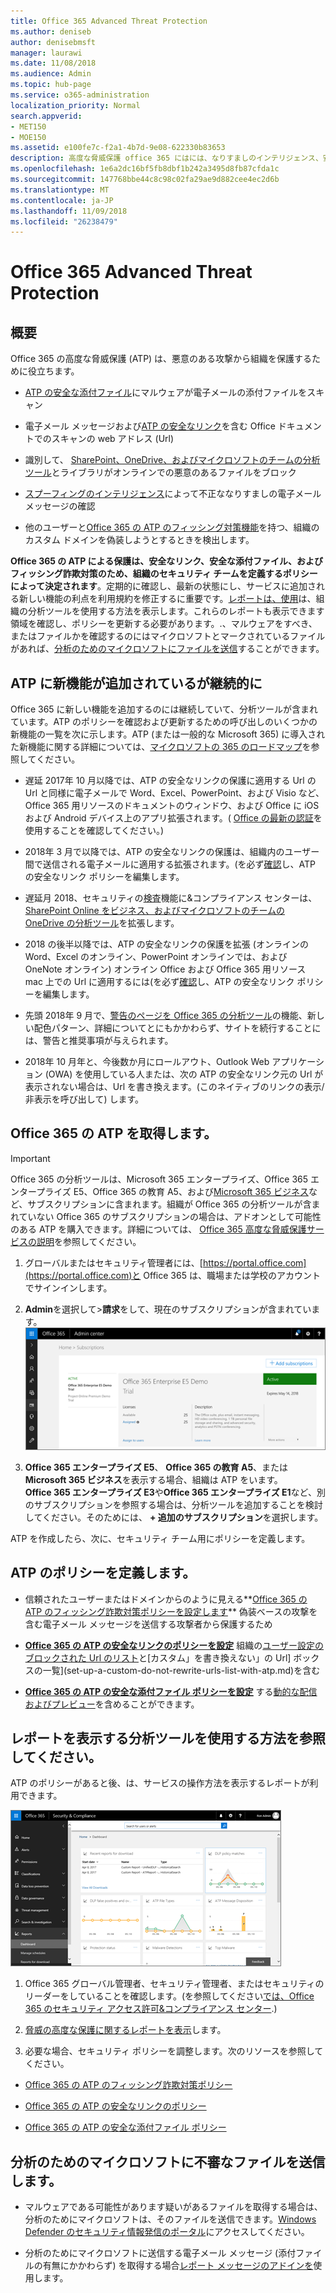 ```yaml
---
title: Office 365 Advanced Threat Protection
ms.author: deniseb
author: denisebmsft
manager: laurawi
ms.date: 11/08/2018
ms.audience: Admin
ms.topic: hub-page
ms.service: o365-administration
localization_priority: Normal
search.appverid:
- MET150
- MOE150
ms.assetid: e100fe7c-f2a1-4b7d-9e08-622330b83653
description: 高度な脅威保護 office 365 にはには、なりすましのインテリジェンス、安全なリンク、安全な添付ファイル、および高度なフィッシング対策機能が含まれています。脅威の高度な保護も拡張されている SharePoint のオンライン、OneDrive 内のファイルにビジネス、およびマイクロソフトのチームです。
ms.openlocfilehash: 1e6a2dc16bf5fb8dbf1b242a3495d8fb87cfda1c
ms.sourcegitcommit: 147768bbe44c8c98c02fa29ae9d882cee4ec2d6b
ms.translationtype: MT
ms.contentlocale: ja-JP
ms.lasthandoff: 11/09/2018
ms.locfileid: "26238479"
---
```

# <a name="office-365-advanced-threat-protection"></a>Office 365 Advanced Threat Protection

## <a name="overview"></a>概要

Office 365 の高度な脅威保護 (ATP) は、悪意のある攻撃から組織を保護するために役立ちます。
  
- [ATP の安全な添付ファイル](atp-safe-attachments.md)にマルウェアが電子メールの添付ファイルをスキャン
    
- 電子メール メッセージおよび[ATP の安全なリンク](atp-safe-links.md)を含む Office ドキュメントでのスキャンの web アドレス (Url)
    
- 識別して、 [SharePoint、OneDrive、およびマイクロソフトのチームの分析ツール](atp-for-spo-odb-and-teams.md)とライブラリがオンラインでの悪意のあるファイルをブロック
    
- [スプーフィングのインテリジェンス](learn-about-spoof-intelligence.md)によって不正ななりすましの電子メール メッセージの確認
    
- 他のユーザーと[Office 365 の ATP のフィッシング対策機能](atp-anti-phishing.md)を持つ、組織のカスタム ドメインを偽装しようとするときを検出します。
    
**Office 365 の ATP による保護は、安全なリンク、安全な添付ファイル、およびフィッシング詐欺対策のため、組織のセキュリティ チームを定義するポリシーによって決定されます**。定期的に確認し、最新の状態にし、サービスに追加される新しい機能の利点を利用規約を修正するに重要です。[レポートは、使用](view-reports-for-atp.md)は、組織の分析ツールを使用する方法を表示します。これらのレポートも表示できます領域を確認し、ポリシーを更新する必要があります。.、マルウェアをすべき、またはファイルかを確認するのにはマイクロソフトとマークされているファイルがあれば、[分析のためのマイクロソフトにファイルを送信](#submit-a-suspicious-file-to-microsoft-for-analysis)することができます。

## <a name="new-features-are-continually-being-added-to-atp"></a>ATP に新機能が追加されているが継続的に

Office 365 に新しい機能を追加するのには継続していて、分析ツールが含まれています。ATP のポリシーを確認および更新するための呼び出しのいくつかの新機能の一覧を次に示します。ATP (または一般的な Microsoft 365) に導入された新機能に関する詳細については、[マイクロソフトの 365 のロードマップ](https://www.microsoft.com/microsoft-365/roadmap?filters=O365)を参照してください。
  
- 遅延 2017年 10 月以降では、ATP の安全なリンクの保護に適用する Url の Url と同様に電子メールで Word、Excel、PowerPoint、および Visio など、Office 365 用リソースのドキュメントのウィンドウ、および Office に iOS および Android デバイス上のアプリ拡張されます。( [Office の最新の認証](https://docs.microsoft.com/office365/enterprise/modern-auth-for-office-2013-and-2016)を使用することを確認してください。)
    
- 2018年 3 月で以降では、ATP の安全なリンクの保護は、組織内のユーザー間で送信される電子メールに適用する拡張されます。(を必ず[確認](set-up-atp-safe-links-policies.md)し、ATP の安全なリンク ポリシーを編集します。

- 遅延月 2018、セキュリティの[検査](quarantine-email-messages.md)機能に&amp;コンプライアンス センターは、 [SharePoint Online をビジネス、およびマイクロソフトのチームの OneDrive の分析ツール](atp-for-spo-odb-and-teams.md)を拡張します。
 
- 2018 の後半以降では、ATP の安全なリンクの保護を拡張 (オンラインの Word、Excel のオンライン、PowerPoint オンラインでは、および OneNote オンライン) オンライン Office および Office 365 用リソース mac 上での Url に適用するには(を必ず[確認](set-up-atp-safe-links-policies.md)し、ATP の安全なリンク ポリシーを編集します。

- 先頭 2018年 9 月で、[警告のページを Office 365 の分析ツール](atp-safe-links-warning-pages.md)の機能、新しい配色パターン、詳細についてとにもかかわらず、サイトを続行することには、警告と推奨事項が与えられます。 
 
- 2018年 10 月年と、今後数か月にロールアウト、Outlook Web アプリケーション (OWA) を使用している人または、次の ATP の安全なリンク元の Url が表示されない場合は、Url を書き換えます。(このネイティブのリンクの表示/非表示を呼び出して) します。

      
## <a name="get-office-365-atp"></a>Office 365 の ATP を取得します。

> [!IMPORTANT]
> Office 365 の分析ツールは、Microsoft 365 エンタープライズ、Office 365 エンタープライズ E5、Office 365 の教育 A5、および[Microsoft 365 ビジネス](https://docs.microsoft.com/en-us/microsoft-365/business/security-features)など、サブスクリプションに含まれます。組織が Office 365 の分析ツールが含まれていない Office 365 のサブスクリプションの場合は、アドオンとして可能性のある ATP を購入できます。詳細については、 [Office 365 高度な脅威保護サービスの説明](https://docs.microsoft.com/office365/servicedescriptions/office-365-advanced-threat-protection-service-description)を参照してください。 

1. グローバルまたはセキュリティ管理者には、[https://portal.office.com](https://portal.office.com)と Office 365 は、職場または学校のアカウントでサインインします。 
    
2. **Admin**を選択して\>**請求**をして、現在のサブスクリプションが含まれています。 <br/>![管理者にして、グローバル管理者としてサインイン portal.office.com\>請求](media/18a3546c-bd1f-4f49-82ec-0184909b42c2.png)
  
3. **Office 365 エンタープライズ E5**、 **Office 365 の教育 A5**、または**Microsoft 365 ビジネス**を表示する場合、組織は ATP をいます。 <br/>**Office 365 エンタープライズ E3**や**Office 365 エンタープライズ E1**など、別のサブスクリプションを参照する場合は、分析ツールを追加することを検討してください。そのためには、 **+ 追加のサブスクリプション**を選択します。
    
ATP を作成したら、次に、セキュリティ チーム用にポリシーを定義します。 
  
## <a name="define-policies-for-atp"></a>ATP のポリシーを定義します。

- 信頼されたユーザーまたはドメインからのように見える**[Office 365 の ATP のフィッシング詐欺対策ポリシーを設定します](set-up-anti-phishing-policies.md)** 偽装ベースの攻撃を含む電子メール メッセージを送信する攻撃者から保護するため 

- **[Office 365 の ATP の安全なリンクのポリシーを設定](set-up-atp-safe-links-policies.md)** 組織の[ユーザー設定のブロックされた Url のリスト](set-up-a-custom-blocked-urls-list-wtih-atp.md)と[カスタム」を書き換えない」の Url] ボックスの一覧](set-up-a-custom-do-not-rewrite-urls-list-with-atp.md)を含む
    
- **[Office 365 の ATP の安全な添付ファイル ポリシーを設定](set-up-atp-safe-attachments-policies.md)** する[動的な配信およびプレビュー](dynamic-delivery-and-previewing.md)を含めることができます。
  
## <a name="see-how-atp-is-working-by-viewing-reports"></a>レポートを表示する分析ツールを使用する方法を参照してください。

ATP のポリシーがあると後、は、サービスの操作方法を表示するレポートが利用できます。

[![セキュリティ&amp;コンプライアンス センターのダッシュ ボードを使用して、脅威の高度な保護が作業しているを確認できます](media/6b213d34-adbb-44af-8549-be9a7e2db087.png)](view-reports-for-atp.md)
  
1. Office 365 グローバル管理者、セキュリティ管理者、またはセキュリティのリーダーをしていることを確認します。(を参照してください[では、Office 365 のセキュリティ アクセス許可&amp;コンプライアンス センター](permissions-in-the-security-and-compliance-center.md).)
    
2. [脅威の高度な保護に関するレポートを表示](view-reports-for-atp.md)します。
    
3. 必要な場合、セキュリティ ポリシーを調整します。次のリソースを参照してください。

  - [Office 365 の ATP のフィッシング詐欺対策ポリシー](set-up-anti-phishing-policies.md)
    
  - [Office 365 の ATP の安全なリンクのポリシー](set-up-atp-safe-links-policies.md)
    
  - [Office 365 の ATP の安全な添付ファイル ポリシー](set-up-atp-safe-attachments-policies.md)
    
    
## <a name="submit-a-suspicious-file-to-microsoft-for-analysis"></a>分析のためのマイクロソフトに不審なファイルを送信します。

- マルウェアである可能性があります疑いがあるファイルを取得する場合は、分析のためにマイクロソフトは、そのファイルを送信できます。[Windows Defender のセキュリティ情報発信のポータル](https://go.microsoft.com/fwlink/?linkid=857185)にアクセスしてください。

- 分析のためにマイクロソフトに送信する電子メール メッセージ (添付ファイルの有無にかかわらず) を取得する場合[レポート メッセージのアドインを](enable-the-report-message-add-in.md)使用します。 
  

